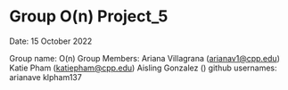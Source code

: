 # Group O(n) Project_5

Date: 15 October 2022

Group name: O(n) Group Members: Ariana Villagrana (arianav1@cpp.edu) Katie Pham (katiepham@cpp.edu) Aisling Gonzalez () github usernames: arianave klpham137 

